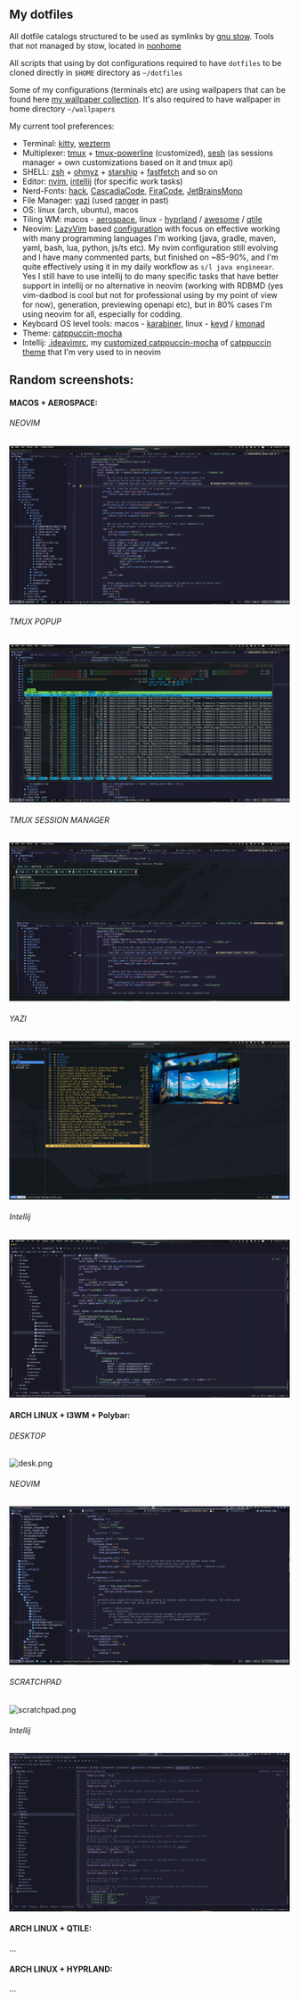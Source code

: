 ## My dotfiles

All dotfile catalogs structured to be used as symlinks by [gnu stow](https://www.gnu.org/software/stow/). Tools that not managed by stow, located in [nonhome](nonhome)

All scripts that using by dot configurations required to have `dotfiles` to be cloned directly in `$HOME` directory as `~/dotfiles`

Some of my configurations (terminals etc) are using wallpapers that can be found here [my wallpaper collection](https://gitlab.com/Serhii.Dudar1/wallpapers).
It's also required to have wallpaper in home directory `~/wallpapers`

My current tool preferences:
 - Terminal: [kitty](kitty), [wezterm](wezterm)
 - Multiplexer: [tmux](tmux) + [tmux-powerline](tmux/.tmux/plugins/tmux-powerline) (customized), [sesh](https://github.com/joshmedeski/sesh) (as sessions manager + own customizations based on it and tmux api) 
 - SHELL: [zsh](zsh) + [ohmyz](https://ohmyz.sh/) + [starship](https://starship.rs/) + [fastfetch](https://github.com/fastfetch-cli/fastfetch) and so on
 - Editor: [nvim](nvim), [intellij](idea) (for specific work tasks)
 - Nerd-Fonts: [hack](https://www.programmingfonts.org/#hack), [CascadiaCode](https://www.programmingfonts.org/#cascadia-code), [FiraCode](https://www.programmingfonts.org/#firacode), [JetBrainsMono](https://www.programmingfonts.org/#jetbrainsmono)
 - File Manager: [yazi](yazi) (used [ranger](ranger) in past)
 - OS: linux (arch, ubuntu), macos
 - Tiling WM: macos - [aerospace](https://github.com/nikitabobko/AeroSpace), linux - [hyprland](https://github.com/hyprwm/Hyprland) / [awesome](https://awesomewm.org/) / [qtile](https://qtile.org/)
 - Neovim: [LazyVim](https://www.lazyvim.org/) based [configuration](nvim/.config/nvim) with focus on effective working with many programming languages I'm working (java, gradle, maven, yaml, bash, lua, python, js/ts etc). My nvim configuration still evolving and I have many commented parts, but finished on ~85-90%, and I'm quite effectively using it in my daily workflow as `s/l java engineear`. Yes I still have to use intellij to do many specific tasks that have better support in intellij or no alternative in neovim (working with RDBMD (yes vim-dadbod is cool but not for professional using by my point of view for now), generation, previewing openapi etc), but in 80% cases I'm using neovim for all, especially for codding.
 - Keyboard OS level tools: macos - [karabiner](karabiner), linux - [keyd](nonhome/keyd) / [kmonad](nonhome/kmonad)
 - Theme: [catppuccin-mocha](https://github.com/catppuccin/nvim)
 - Intellij: [.ideavimrc](idea/.ideavimrc), my [customized catppuccin-mocha](idea/Catppuccin_Mocha.icls) of [catppuccin theme](https://github.com/catppuccin/jetbrains) that I'm very used to in neovim

## Random screenshots:

#### MACOS + AEROSPACE:

###### NEOVIM
![img.png](images/mac/nvim.png)

###### TMUX POPUP
![img.png](images/mac/tmux_popup.png)

###### TMUX SESSION MANAGER
![img.png](images/mac/tmux_session_manager.png)

###### YAZI
![img.png](images/mac/yazi.png)

###### Intellij
![intellij.png](images/mac/intellij.png)

#### ARCH LINUX + I3WM + Polybar:
###### DESKTOP
![desk.png](images/i3wm/desk.png)

###### NEOVIM
![nvim.png](images/i3wm/nvim.png)

###### SCRATCHPAD
![scratchpad.png](images/i3wm/scratchpad.png)

###### Intellij
![idea.png](images/i3wm/idea.png)

#### ARCH LINUX + QTILE:
...

#### ARCH LINUX + HYPRLAND:
...